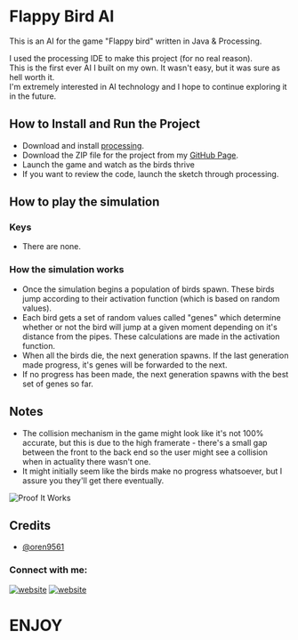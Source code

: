 
# Flappy Bird AI

This is an AI for the game "Flappy bird" written in Java & Processing.  

I used the processing IDE to make this project (for no real reason).  
This is the first ever AI I built on my own. It wasn't easy, but it was sure as hell worth it.  
I'm extremely interested in AI technology and I hope to continue exploring it in the future.


## How to Install and Run the Project

* Download and install [processing](https://processing.org/download).
* Download the ZIP file for the project from my [GitHub Page](https://github.com/oren9561/Flappy-Bird-AI).  
* Launch the game and watch as the birds thrive
* If you want to review the code, launch the sketch through processing.

## How to play the simulation
### Keys

* There are none.

### How the simulation works

* Once the simulation begins a population of birds spawn. These birds jump according to their activation function (which is based on random values).
* Each bird gets a set of random values called "genes" which determine whether or not the bird will jump at a given moment depending on it's distance from the pipes. These calculations are made in the activation function.
* When all the birds die, the next generation spawns. If the last generation made progress, it's genes will be forwarded to the next.
* If no progress has been made, the next generation spawns with the best set of genes so far.

## Notes
* The collision mechanism in the game might look like it's not 100% accurate, but this is due to the high framerate - there's a small gap between the front to the back end so the user might see a collision when in actuality there wasn't one.
* It might initially seem like the birds make no progress whatsoever, but I assure you they'll get there eventually.
<img align="Center" alt="Proof It Works" src="https://i.gyazo.com/9b4fa920eefacb905577905810c33fee.png"/>

## Credits

- [@oren9561](https://github.com/oren9561)

### Connect with me:

[![website](https://i.gyazo.com/7c244728088109ecda95a87017e30012.png)](https://www.linkedin.com/in/oren9561/)
[![website](https://i.gyazo.com/01810428375ef3b58190c80979bda9a9.png)](https://github.com/oren9561)


# **ENJOY**